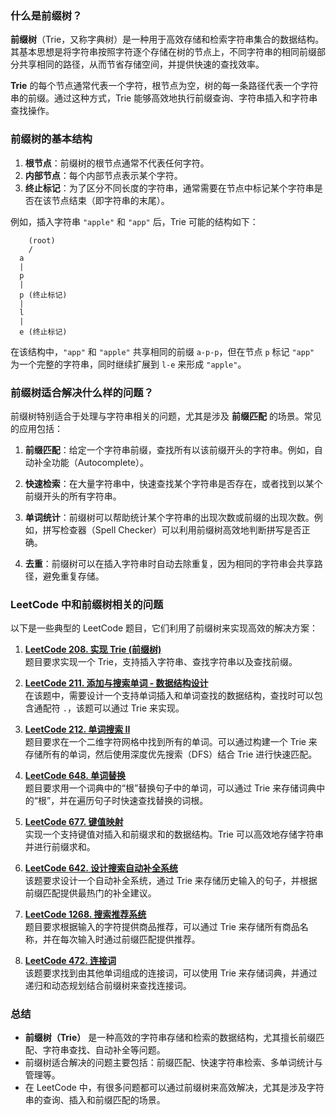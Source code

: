 ### 什么是前缀树？

**前缀树**（Trie，又称字典树）是一种用于高效存储和检索字符串集合的数据结构。其基本思想是将字符串按照字符逐个存储在树的节点上，不同字符串的相同前缀部分共享相同的路径，从而节省存储空间，并提供快速的查找效率。

**Trie** 的每个节点通常代表一个字符，根节点为空，树的每一条路径代表一个字符串的前缀。通过这种方式，Trie 能够高效地执行前缀查询、字符串插入和字符串查找操作。

### 前缀树的基本结构

1. **根节点**：前缀树的根节点通常不代表任何字符。
2. **内部节点**：每个内部节点表示某个字符。
3. **终止标记**：为了区分不同长度的字符串，通常需要在节点中标记某个字符串是否在该节点结束（即字符串的末尾）。

例如，插入字符串 `"apple"` 和 `"app"` 后，Trie 可能的结构如下：
```
    (root)
    /  
  a
  |
  p
  |
  p (终止标记)
  |
  l
  |
  e (终止标记)
```


在该结构中，`"app"` 和 `"apple"` 共享相同的前缀 `a-p-p`，但在节点 `p` 标记 `"app"` 为一个完整的字符串，同时继续扩展到 `l-e` 来形成 `"apple"`。

### 前缀树适合解决什么样的问题？

前缀树特别适合于处理与字符串相关的问题，尤其是涉及 **前缀匹配** 的场景。常见的应用包括：

1. **前缀匹配**：给定一个字符串前缀，查找所有以该前缀开头的字符串。例如，自动补全功能（Autocomplete）。
   
2. **快速检索**：在大量字符串中，快速查找某个字符串是否存在，或者找到以某个前缀开头的所有字符串。

3. **单词统计**：前缀树可以帮助统计某个字符串的出现次数或前缀的出现次数。例如，拼写检查器（Spell Checker）可以利用前缀树高效地判断拼写是否正确。

4. **去重**：前缀树可以在插入字符串时自动去除重复，因为相同的字符串会共享路径，避免重复存储。

### LeetCode 中和前缀树相关的问题

以下是一些典型的 LeetCode 题目，它们利用了前缀树来实现高效的解决方案：

1. **[LeetCode 208. 实现 Trie (前缀树)](https://leetcode.com/problems/implement-trie-prefix-tree/)**  
   题目要求实现一个 Trie，支持插入字符串、查找字符串以及查找前缀。

2. **[LeetCode 211. 添加与搜索单词 - 数据结构设计](https://leetcode.com/problems/add-and-search-word-data-structure-design/)**  
   在该题中，需要设计一个支持单词插入和单词查找的数据结构，查找时可以包含通配符 `.`，该题可以通过 Trie 来实现。

3. **[LeetCode 212. 单词搜索 II](https://leetcode.com/problems/word-search-ii/)**  
   题目要求在一个二维字符网格中找到所有的单词。可以通过构建一个 Trie 来存储所有的单词，然后使用深度优先搜索（DFS）结合 Trie 进行快速匹配。

4. **[LeetCode 648. 单词替换](https://leetcode.com/problems/replace-words/)**  
   题目要求用一个词典中的“根”替换句子中的单词，可以通过 Trie 来存储词典中的“根”，并在遍历句子时快速查找替换的词根。

5. **[LeetCode 677. 键值映射](https://leetcode.com/problems/map-sum-pairs/)**  
   实现一个支持键值对插入和前缀求和的数据结构。Trie 可以高效地存储字符串并进行前缀求和。

6. **[LeetCode 642. 设计搜索自动补全系统](https://leetcode.com/problems/design-search-autocomplete-system/)**  
   该题要求设计一个自动补全系统，通过 Trie 来存储历史输入的句子，并根据前缀匹配提供最热门的补全建议。

7. **[LeetCode 1268. 搜索推荐系统](https://leetcode.com/problems/search-suggestions-system/)**  
   题目要求根据输入的字符提供商品推荐，可以通过 Trie 来存储所有商品名称，并在每次输入时通过前缀匹配提供推荐。

8. **[LeetCode 472. 连接词](https://leetcode.com/problems/concatenated-words/)**  
   该题要求找到由其他单词组成的连接词，可以使用 Trie 来存储词典，并通过递归和动态规划结合前缀树来查找连接词。

### 总结

- **前缀树（Trie）** 是一种高效的字符串存储和检索的数据结构，尤其擅长前缀匹配、字符串查找、自动补全等问题。
- 前缀树适合解决的问题主要包括：前缀匹配、快速字符串检索、多单词统计与管理等。
- 在 LeetCode 中，有很多问题都可以通过前缀树来高效解决，尤其是涉及字符串的查询、插入和前缀匹配的场景。
